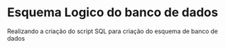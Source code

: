 # Esquema Logico do banco de dados
Realizando a criação do script SQL para criação do esquema de banco de dados
